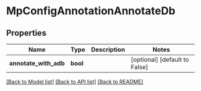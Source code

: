 # MpConfigAnnotationAnnotateDb

## Properties
Name | Type | Description | Notes
------------ | ------------- | ------------- | -------------
**annotate_with_adb** | **bool** |  | [optional] [default to False]

[[Back to Model list]](../README.md#documentation-for-models) [[Back to API list]](../README.md#documentation-for-api-endpoints) [[Back to README]](../README.md)

